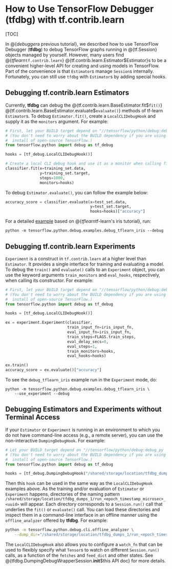 # How to Use TensorFlow Debugger (tfdbg) with tf.contrib.learn

[TOC]

In @{$debugger$a previous tutorial}, we described how to use TensorFlow Debugger (**tfdbg**)
to debug TensorFlow graphs running in
@{tf.Session}
objects managed by yourself. However, many users find
@{$tflearn$`tf.contrib.learn`}
@{tf.contrib.learn.Estimator$Estimator}s
to be a convenient higher-level API for creating and using models
in TensorFlow. Part of the convenience is that `Estimator`s manage `Session`s
internally. Fortunately, you can still use `tfdbg` with `Estimator`s by adding
special hooks.

## Debugging tf.contrib.learn Estimators

Currently, **tfdbg** can debug the
@{tf.contrib.learn.BaseEstimator.fit$`fit()`}
@{tf.contrib.learn.BaseEstimator.evaluate$`evaluate()`}
methods of tf-learn `Estimator`s. To debug `Estimator.fit()`,
create a `LocalCLIDebugHook` and supply it as the `monitors` argument. For example:

```python
# First, let your BUILD target depend on "//tensorflow/python/debug:debug_py"
# (You don't need to worry about the BUILD dependency if you are using a pip
#  install of open-source TensorFlow.)
from tensorflow.python import debug as tf_debug

hooks = [tf_debug.LocalCLIDebugHook()]

# Create a local CLI debug hook and use it as a monitor when calling fit().
classifier.fit(x=training_set.data,
               y=training_set.target,
               steps=1000,
               monitors=hooks)
```

To debug `Estimator.evaluate()`, you can follow the example below:

```python
accuracy_score = classifier.evaluate(x=test_set.data,
                                     y=test_set.target,
                                     hooks=hooks)["accuracy"]
```


For a detailed [example](https://www.tensorflow.org/code/tensorflow/python/debug/examples/debug_tflearn_iris.py) based on
@{$tflearn$tf-learn's iris tutorial},
run:

```none
python -m tensorflow.python.debug.examples.debug_tflearn_iris --debug
```

## Debugging tf.contrib.learn Experiments

`Experiment` is a construct in `tf.contrib.learn` at a higher level than
`Estimator`.
It provides a single interface for training and evaluating a model. To debug
the `train()` and `evaluate()` calls to an `Experiment` object, you can
use the keyword arguments `train_monitors` and `eval_hooks`, respectively, when
calling its constructor. For example:

```python
# First, let your BUILD target depend on "//tensorflow/python/debug:debug_py"
# (You don't need to worry about the BUILD dependency if you are using a pip
#  install of open-source TensorFlow.)
from tensorflow.python import debug as tf_debug

hooks = [tf_debug.LocalCLIDebugHook()]

ex = experiment.Experiment(classifier,
                           train_input_fn=iris_input_fn,
                           eval_input_fn=iris_input_fn,
                           train_steps=FLAGS.train_steps,
                           eval_delay_secs=0,
                           eval_steps=1,
                           train_monitors=hooks,
                           eval_hooks=hooks)

ex.train()
accuracy_score = ex.evaluate()["accuracy"]
```

To see the `debug_tflearn_iris` example run in the `Experiment` mode, do:

```none
python -m tensorflow.python.debug.examples.debug_tflearn_iris \
    --use_experiment --debug
```

## Debugging Estimators and Experiments without Terminal Access

If your `Estimator` or `Experiment` is running in an environment to which you
do not have command-line access (e.g., a remote server), you can use the
non-interactive `DumpingDebugHook`. For example:

```python
# Let your BUILD target depend on "//tensorflow/python/debug:debug_py
# (You don't need to worry about the BUILD dependency if you are using a pip
#  install of open-source TensorFlow.)
from tensorflow.python import debug as tf_debug

hooks = [tf_debug.DumpingDebugHook("/shared/storage/location/tfdbg_dumps_1")]
```

Then this `hook` can be used in the same way as the `LocalCLIDebugHook` examples
above. As the training and/or evaluation of `Estimator` or `Experiment`
happens, directories of the naming pattern
`/shared/storage/location/tfdbg_dumps_1/run_<epoch_timestamp_microsec>_<uuid>`
will appear. Each directory corresponds to a `Session.run()` call that underlies
the `fit()` or `evaluate()` call. You can load these directories and inspect
them in a command-line interface in an offline manner using the
`offline_analyzer` offered by **tfdbg**. For example:

```bash
python -m tensorflow.python.debug.cli.offline_analyzer \
    --dump_dir="/shared/storage/location/tfdbg_dumps_1/run_<epoch_timestamp_microsec>_<uuid>"
```

The `LocalCLIDebugHook` also allows you to configure a `watch_fn` that can be
used to flexibly specify what `Tensor`s to watch on different `Session.run()`
calls, as a function of the `fetches` and `feed_dict` and other states. See
@{tfdbg.DumpingDebugWrapperSession.__init__$this API doc}
for more details.
